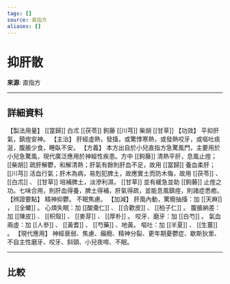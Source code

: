 ```yaml
---
tags: []
source: 直指方
aliases: []
---
```


# 抑肝散

**來源**: 直指方  

---

## 詳細資料
【製法用量】 [[當歸]] 白朮 [[茯苓]] 鉤藤 [[川芎]] 柴胡 [[甘草]] 【功效】
平抑肝氣，鎮痙安神。
【主治】
肝經虛熱，發搐，或驚悸寒熱，或發熱咬牙，或嘔吐痰涎，腹脹少食，睡臥不安。
【方義】
本方出自於小兒直指方急驚風門，主要用於小兒急驚風，現代廣泛應用於神經性疾患。方中 [[鉤藤]] 清熱平肝，息風止痙； [[柴胡]] 疏肝解鬱，和解清熱；肝氣有餘則肝血不足，故用 [[當歸]] 養血柔肝； [[川芎]] 活血行氣；肝木為病，易剋犯脾土，故應實土而防木侮，故用 [[茯苓]] 、 [[白朮]] 、 [[甘草]] 培補脾土，淡滲利濕， [[甘草]] 並有緩急並助 [[鉤藤]] 止痙之功。七味合用，則肝血得養，脾土得補，肝氣得疏，並能息風鎮痙，則諸症悉癒。
【辨證要點】
精神抑鬱。
不眠焦慮。
【加減】
肝風內動，驚癇抽搐：加 [[天麻]] ， [[全蠍]] 。
心煩失眠：加 [[酸棗仁]] 、 [[合歡皮]] 、 [[柏子仁]] 。
腹脹納差：加 [[陳皮]] 、 [[枳殼]] 、 [[麥芽]] 、 [[厚朴]] 。
咬牙、磨牙：加 [[白芍]] 。
氣血兩虛：加 [[人參]] 、 [[黃耆]] 、 [[芍藥]] 、地黃。
嘔吐：加 [[半夏]] 、 [[生薑]] 。
【現代應用】
神經衰弱、焦慮、癲癇、精神分裂、更年期憂鬱症、歇斯狄里、不自主性磨牙、咬牙、斜頸、小兒夜啼、不眠。

---

## 比較
